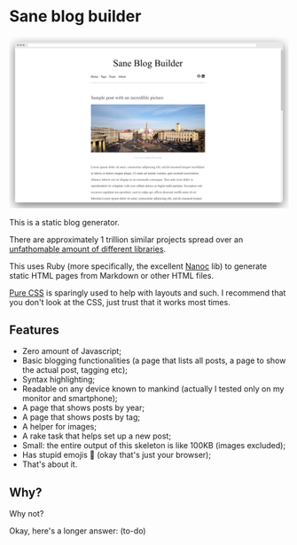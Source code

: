 # Sane blog builder

![](content/assets/images/screenshot-desktop.png)

This is a static blog generator.

There are approximately 1 trillion similar projects spread over an [unfathomable amount of different libraries](https://www.staticgen.com/).

This uses Ruby (more specifically, the excellent [Nanoc](https://nanoc.ws) lib) to generate static HTML pages from Markdown or other HTML files.

[Pure CSS](https://purecss.io/) is sparingly used to help with layouts and such. I recommend that you don't look at the CSS, just trust that it works most times.


## Features
* Zero amount of Javascript;
* Basic blogging functionalities (a page that lists all posts, a page to show the actual post, tagging etc);
* Syntax highlighting;
* Readable on any device known to mankind (actually I tested only on my monitor and smartphone);
* A page that shows posts by year;
* A page that shows posts by tag;
* A helper for images;
* A rake task that helps set up a new post;
* Small: the entire output of this skeleton is like 100KB (images excluded);
* Has stupid emojis 🎨 (okay that's just your browser);
* That's about it.

## Why?
Why not?

Okay, here's a longer answer: (to-do)
